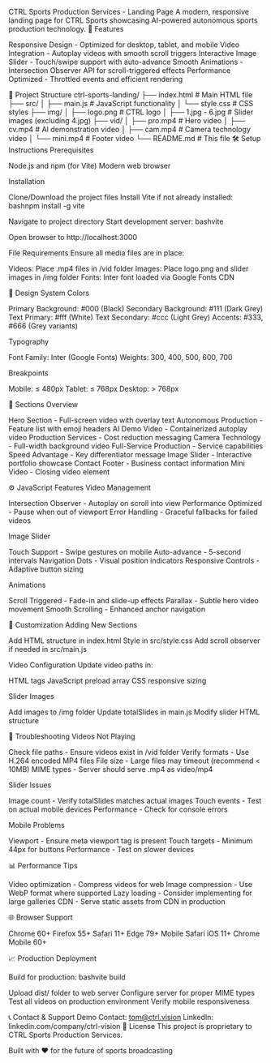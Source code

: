CTRL Sports Production Services - Landing Page
A modern, responsive landing page for CTRL Sports showcasing AI-powered autonomous sports production technology.
🚀 Features

Responsive Design - Optimized for desktop, tablet, and mobile
Video Integration - Autoplay videos with smooth scroll triggers
Interactive Image Slider - Touch/swipe support with auto-advance
Smooth Animations - Intersection Observer API for scroll-triggered effects
Performance Optimized - Throttled events and efficient rendering

📁 Project Structure
ctrl-sports-landing/
├── index.html              # Main HTML file
├── src/
│   ├── main.js             # JavaScript functionality
│   └── style.css           # CSS styles
├── img/
│   ├── logo.png            # CTRL logo
│   ├── 1.jpg - 6.jpg       # Slider images (excluding 4.jpg)
├── vid/
│   ├── pro.mp4             # Hero video
│   ├── cv.mp4              # AI demonstration video
│   ├── cam.mp4             # Camera technology video
│   └── mini.mp4            # Footer video
└── README.md               # This file
🛠 Setup Instructions
Prerequisites

Node.js and npm (for Vite)
Modern web browser

Installation

Clone/Download the project files
Install Vite if not already installed:
bashnpm install -g vite

Navigate to project directory
Start development server:
bashvite

Open browser to http://localhost:3000

File Requirements
Ensure all media files are in place:

Videos: Place .mp4 files in /vid folder
Images: Place logo.png and slider images in /img folder
Fonts: Inter font loaded via Google Fonts CDN

🎨 Design System
Colors

Primary Background: #000 (Black)
Secondary Background: #111 (Dark Grey)
Text Primary: #fff (White)
Text Secondary: #ccc (Light Grey)
Accents: #333, #666 (Grey variants)

Typography

Font Family: Inter (Google Fonts)
Weights: 300, 400, 500, 600, 700

Breakpoints

Mobile: ≤ 480px
Tablet: ≤ 768px
Desktop: > 768px

📱 Sections Overview

Hero Section - Full-screen video with overlay text
Autonomous Production - Feature list with emoji headers
AI Demo Video - Containerized autoplay video
Production Services - Cost reduction messaging
Camera Technology - Full-width background video
Full-Service Production - Service capabilities
Speed Advantage - Key differentiator message
Image Slider - Interactive portfolio showcase
Contact Footer - Business contact information
Mini Video - Closing video element

⚙️ JavaScript Features
Video Management

Intersection Observer - Autoplay on scroll into view
Performance Optimized - Pause when out of viewport
Error Handling - Graceful fallbacks for failed videos

Image Slider

Touch Support - Swipe gestures on mobile
Auto-advance - 5-second intervals
Navigation Dots - Visual position indicators
Responsive Controls - Adaptive button sizing

Animations

Scroll Triggered - Fade-in and slide-up effects
Parallax - Subtle hero video movement
Smooth Scrolling - Enhanced anchor navigation

🔧 Customization
Adding New Sections

Add HTML structure in index.html
Style in src/style.css
Add scroll observer if needed in src/main.js

Video Configuration
Update video paths in:

HTML <source> tags
JavaScript preload array
CSS responsive sizing

Slider Images

Add images to /img folder
Update totalSlides in main.js
Modify slider HTML structure

🚨 Troubleshooting
Videos Not Playing

Check file paths - Ensure videos exist in /vid folder
Verify formats - Use H.264 encoded MP4 files
File size - Large files may timeout (recommend < 10MB)
MIME types - Server should serve .mp4 as video/mp4

Slider Issues

Image count - Verify totalSlides matches actual images
Touch events - Test on actual mobile devices
Performance - Check for console errors

Mobile Problems

Viewport - Ensure meta viewport tag is present
Touch targets - Minimum 44px for buttons
Performance - Test on slower devices

📊 Performance Tips

Video optimization - Compress videos for web
Image compression - Use WebP format where supported
Lazy loading - Consider implementing for large galleries
CDN - Serve static assets from CDN in production

🌐 Browser Support

Chrome 60+
Firefox 55+
Safari 11+
Edge 79+
Mobile Safari iOS 11+
Chrome Mobile 60+

📈 Production Deployment

Build for production:
bashvite build

Upload dist/ folder to web server
Configure server for proper MIME types
Test all videos on production environment
Verify mobile responsiveness

📞 Contact & Support
Demo Contact: tom@ctrl.vision
LinkedIn: linkedin.com/company/ctrl-vision
📄 License
This project is proprietary to CTRL Sports Production Services.

Built with ❤️ for the future of sports broadcasting